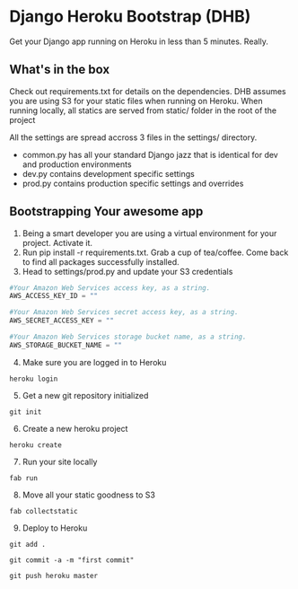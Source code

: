 # Django Heroku Bootstrap (DHB)

Get your Django app running on Heroku in less than 5 minutes. Really.

## What's in the box

Check out requirements.txt for details on the dependencies. DHB assumes you are using S3 for your static files when running on Heroku.
When running locally, all statics are served from static/ folder in the root of the project

All the settings are spread accross 3 files in the settings/ directory. 
* common.py has all your standard Django jazz that is identical for dev and production environments
* dev.py contains development specific settings 
* prod.py contains production specific settings and overrides

## Bootstrapping Your awesome app

1. Being a smart developer you are using a virtual environment for your project. Activate it.
2. Run pip install -r requirements.txt. Grab a cup of tea/coffee. Come back to find all packages successfully installed.
3. Head to settings/prod.py and update your S3 credentials

```python
#Your Amazon Web Services access key, as a string.
AWS_ACCESS_KEY_ID = ""

#Your Amazon Web Services secret access key, as a string.
AWS_SECRET_ACCESS_KEY = ""

#Your Amazon Web Services storage bucket name, as a string.
AWS_STORAGE_BUCKET_NAME = ""
```   

4. Make sure you are logged in to Heroku
```
heroku login
```
5. Get a new git repository initialized
```
git init
```   
6. Create a new heroku project
```
heroku create
```
7. Run your site locally
```
fab run
```
8. Move all your static goodness to S3
```
fab collectstatic
``` 
9. Deploy to Heroku
```
git add .
```
```
git commit -a -m "first commit"
```
```
git push heroku master
```


